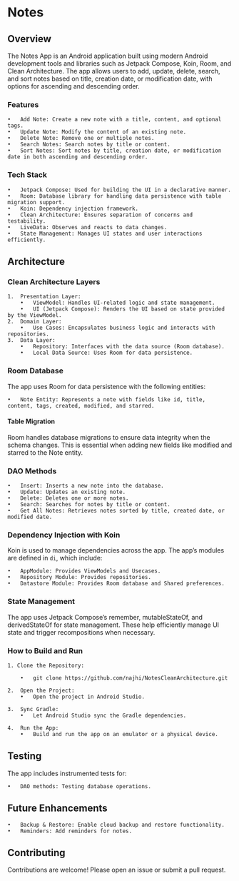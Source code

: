 
# Notes

## Overview

The Notes App is an Android application built using modern Android development tools and libraries such as Jetpack Compose, Koin, Room, and Clean Architecture. The app allows users to add, update, delete, search, and sort notes based on title, creation date, or modification date, with options for ascending and descending order.

### Features

	•	Add Note: Create a new note with a title, content, and optional tags.
	•	Update Note: Modify the content of an existing note.
	•	Delete Note: Remove one or multiple notes.
	•	Search Notes: Search notes by title or content.
	•	Sort Notes: Sort notes by title, creation date, or modification date in both ascending and descending order.

### Tech Stack

	•	Jetpack Compose: Used for building the UI in a declarative manner.
	•	Room: Database library for handling data persistence with table migration support.
	•	Koin: Dependency injection framework.
	•	Clean Architecture: Ensures separation of concerns and testability.
	•	LiveData: Observes and reacts to data changes.
	•	State Management: Manages UI states and user interactions efficiently.

## Architecture

### Clean Architecture Layers

	1.	Presentation Layer:
	    •	ViewModel: Handles UI-related logic and state management.
	    •	UI (Jetpack Compose): Renders the UI based on state provided by the ViewModel.
	2.	Domain Layer:
	    •	Use Cases: Encapsulates business logic and interacts with repositories.
	3.	Data Layer:
	    •	Repository: Interfaces with the data source (Room database).
	    •	Local Data Source: Uses Room for data persistence.

### Room Database

The app uses Room for data persistence with the following entities:

	•	Note Entity: Represents a note with fields like id, title, content, tags, created, modified, and starred.

#### Table Migration

Room handles database migrations to ensure data integrity when the schema changes. This is essential when adding new fields like modified and starred to the Note entity.

### DAO Methods

	•	Insert: Inserts a new note into the database.
	•	Update: Updates an existing note.
	•	Delete: Deletes one or more notes.
	•	Search: Searches for notes by title or content.
	•	Get All Notes: Retrieves notes sorted by title, created date, or modified date.

### Dependency Injection with Koin

Koin is used to manage dependencies across the app. The app’s modules are defined in `di`, which include:

	•	AppModule: Provides ViewModels and Usecases.
	•	Repository Module: Provides repositories.
	•	Datastore Module: Provides Room database and Shared preferences.

### State Management

The app uses Jetpack Compose’s remember, mutableStateOf, and derivedStateOf for state management. These help efficiently manage UI state and trigger recompositions when necessary.

### How to Build and Run

	1. Clone the Repository: 
	
		•	git clone https://github.com/najhi/NotesCleanArchitecture.git

	2.	Open the Project:
		•	Open the project in Android Studio.
		
	3.	Sync Gradle:
		•	Let Android Studio sync the Gradle dependencies.

	4.	Run the App:
		•	Build and run the app on an emulator or a physical device.

## Testing

The app includes instrumented tests for:

	•	DAO methods: Testing database operations.

## Future Enhancements

	•	Backup & Restore: Enable cloud backup and restore functionality.
	•	Reminders: Add reminders for notes.

## Contributing

Contributions are welcome! Please open an issue or submit a pull request.








